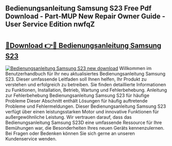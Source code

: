 ## Bedienungsanleitung Samsung S23 Free Pdf Download - Part-MUP New Repair Owner Guide - User Service Edition nwfqZ

# <h2><a href="http://df5vlgr.blite.top/?on=Bedienungsanleitung+Samsung+S23">🔗Download 👉🔴 Bedienungsanleitung Samsung S23</a></h2>

[![Bedienungsanleitung Samsung S23 new download](https://i.imgur.com/lujVjoI.png)](http://df5vlgr.blite.top/?on=Bedienungsanleitung+Samsung+S23)
Willkommen im Benutzerhandbuch für Ihr neu aktualisiertes Bedienungsanleitung Samsung S23. Dieser umfassende Leitfaden soll Ihnen helfen, Ihr Produkt zu verstehen und erfolgreich zu betreiben. Sie finden detaillierte Informationen zu Funktionen, Installation, Betrieb, Wartung und Fehlerbehebung. Anleitung zur Fehlerbehebung Bedienungsanleitung Samsung S23 für häufige Probleme Dieser Abschnitt enthält Lösungen für häufig auftretende Probleme und Fehlermeldungen. Dieser Bedienungsanleitung Samsung S23 verfügt über einen leistungsstarken Motor und innovative Funktionen für außergewöhnliche Leistung. Wir vertrauen darauf, dass das Bedienungsanleitung Samsung S23D eine umfassende Ressource für Ihre Bemühungen war, die Besonderheiten Ihres neuen Geräts kennenzulernen. Bei Fragen oder Bedenken können Sie sich gerne an unseren Kundenservice wenden.
